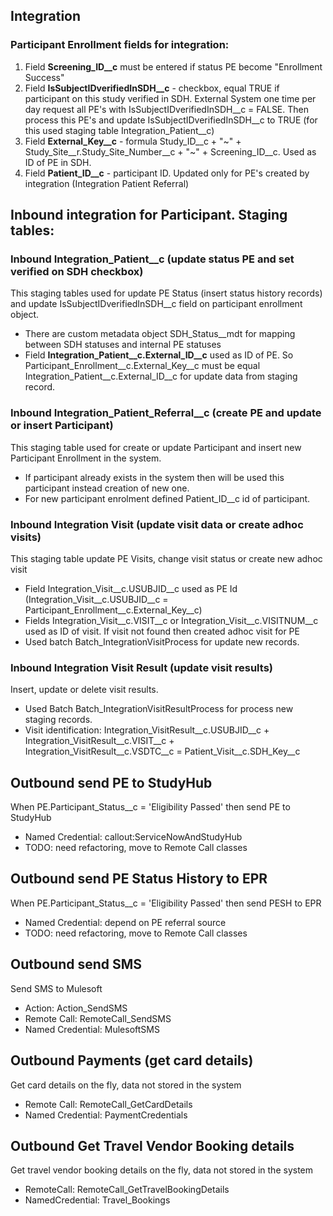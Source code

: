 ## Integration


### Participant Enrollment fields for integration:

1. Field **Screening_ID__c** must be entered if status PE become "Enrollment Success"
2. Field **IsSubjectIDverifiedInSDH__c** - checkbox, equal TRUE if participant on this study verified in SDH. External System one time per day request all PE's with IsSubjectIDverifiedInSDH__c = FALSE. Then process this PE's and update IsSubjectIDverifiedInSDH__c to TRUE (for this used staging table Integration_Patient__c) 
3. Field **External_Key__c** - formula Study_ID__c + "~" + Study_Site__r.Study_Site_Number__c + "~" + Screening_ID__c. Used as ID of PE in SDH. 
4. Field **Patient_ID__c** - participant ID. Updated only for PE's created by integration (Integration Patient Referral)



## Inbound integration for Participant. Staging tables:

### Inbound Integration_Patient__c (update status PE and set verified on SDH checkbox)

This staging tables used for update PE Status (insert status history records) and update IsSubjectIDverifiedInSDH__c field on participant enrollment object. 
- There are custom metadata object SDH_Status__mdt for mapping between SDH statuses and internal PE statuses
- Field **Integration_Patient__c.External_ID__c** used as ID of PE. So Participant_Enrollment__c.External_Key__c must be equal Integration_Patient__c.External_ID__c for update data from staging record.



### Inbound Integration_Patient_Referral__c (create PE and update or insert Participant)

This staging table used for create or update Participant and insert new Participant Enrollment in the system. 
- If participant already exists in the system then will be used this participant instead creation of new one.
- For new participant enrolment defined Patient_ID__c id of participant.



### Inbound Integration Visit (update visit data or create adhoc visits)

This staging table update PE Visits, change visit status or create new adhoc visit 
- Field Integration_Visit__c.USUBJID__c used as PE Id (Integration_Visit__c.USUBJID__c = Participant_Enrollment__c.External_Key__c)
- Fields Integration_Visit__c.VISIT__c or Integration_Visit__c.VISITNUM__c used as ID of visit. If visit not found then created adhoc visit for PE
- Used batch Batch_IntegrationVisitProcess for update new records.


### Inbound Integration Visit Result (update visit results)


Insert, update or delete visit results. 
- Used Batch Batch_IntegrationVisitResultProcess for process new staging records.
- Visit identification: Integration_VisitResult__c.USUBJID__c + Integration_VisitResult__c.VISIT__c + Integration_VisitResult__c.VSDTC__c = Patient_Visit__c.SDH_Key__c




## Outbound send PE to StudyHub

When PE.Participant_Status__c = 'Eligibility Passed' then send PE to StudyHub 
- Named Credential: callout:ServiceNowAndStudyHub
- TODO: need refactoring, move to Remote Call classes


## Outbound send PE Status History to EPR

When PE.Participant_Status__c = 'Eligibility Passed' then send PESH to EPR 
- Named Credential: depend on PE referral source
- TODO: need refactoring, move to Remote Call classes


## Outbound send SMS

Send SMS to Mulesoft
- Action: Action_SendSMS
- Remote Call: RemoteCall_SendSMS
- Named Credential: MulesoftSMS


## Outbound Payments (get card details)

Get card details on the fly, data not stored in the system
- Remote Call: RemoteCall_GetCardDetails
- Named Credential: PaymentCredentials

## Outbound Get Travel Vendor Booking details

Get travel vendor booking details on the fly, data not stored in the system
- RemoteCall: RemoteCall_GetTravelBookingDetails
- NamedCredential: Travel_Bookings